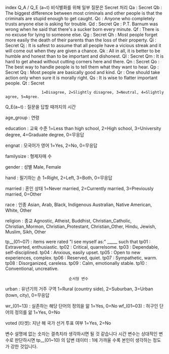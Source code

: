 index
Q_A / Q_E (a~t) 비식별화를 위해 일부 질문은 Secret 처리
Qa : Secret
Qb : The biggest difference between most criminals and other people is that the criminals are stupid enough to get caught.
Qc : Anyone who completely trusts anyone else is asking for trouble.
Qd : Secret
Qe : P.T. Barnum was wrong when he said that there's a sucker born every minute.
Qf : There is no excuse for lying to someone else.
Qg : Secret
Qh : Most people forget more easily the death of their parents than the loss of their property.
Qi : Secret
Qj : It is safest to assume that all people have a vicious streak and it will come out when they are given a chance.
Qk : All in all, it is better to be humble and honest than to be important and dishonest.
Ql : Secret
Qm : It is hard to get ahead without cutting corners here and there.
Qn : Secret
Qo : The best way to handle people is to tell them what they want to hear.
Qp : Secret
Qq : Most people are basically good and kind.
Qr : One should take action only when sure it is morally right.
Qs : It is wise to flatter important people.
Qt : Secret


					1=Disagree, 2=Slightly disagree, 3=Neutral, 4=Slightly agree, 5=Agree.



Q_E(a~t) : 질문을 답할 때까지의 시간


age_group : 연령


education : 교육 수준
1=Less than high school, 2=High school, 3=University degree, 4=Graduate degree, 0=무응답


engnat : 모국어가 영어
1=Yes, 2=No, 0=무응답


familysize : 형제자매 수


gender : 성별
Male, Female


hand : 필기하는 손
1=Right, 2=Left, 3=Both, 0=무응답


married : 혼인 상태
1=Never married, 2=Currently married, 3=Previously married, 0=Other


race : 인종
Asian, Arab, Black, Indigenous Australian, Native American, White, Other


religion : 종교
Agnostic, Atheist, Buddhist, Christian_Catholic, Christian_Mormon, Christian_Protestant, Christian_Other, Hindu, Jewish, Muslim, Sikh, Other


tp__(01~07) : items were rated "I see myself as:" _____ such that
tp01 : Extraverted, enthusiastic.
tp02 : Critical, quarrelsome.
tp03 : Dependable, self-disciplined.
tp04 : Anxious, easily upset.
tp05 : Open to new experiences, complex.
tp06 : Reserved, quiet.
tp07 : Sympathetic, warm.
tp08 : Disorganized, careless.
tp09 : Calm, emotionally stable.
tp10 : Conventional, uncreative.
								

								순서형 변수

							



urban : 유년기의 거주 구역
1=Rural (country side), 2=Suburban, 3=Urban (town, city), 0=무응답




wr_(01~13) : 실존하는 해당 단어의 정의을 앎
1=Yes, 0=No
wf_(01~03) : 허구인 단어의 정의를 앎
1=Yes, 0=No


voted (타겟): 지난 해 국가 선거 투표 여부
1=Yes, 2=No


변수 설명에 없는 숫자는 결측치라 생각하시면 될 것 같습니다
시간 변수는 상대적인 변수로 판단하시면 
tp__(01~10) 의 답변 데이터 : 1에 가까울 수록 본인이 생각하는 정도가 강한 것입니다.
